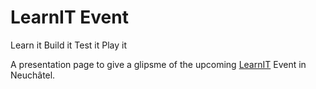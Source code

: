 # LearnIT Event
Learn it Build it Test it Play it

A presentation page to give a glipsme of the upcoming [LearnIT](minimata.github.io) Event in Neuchâtel.


